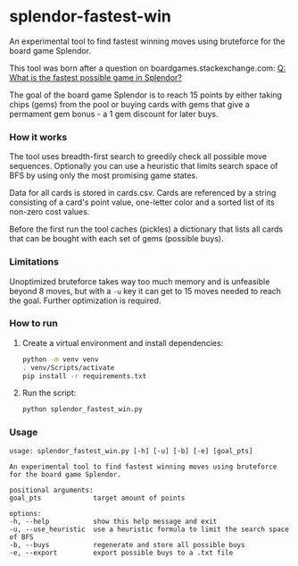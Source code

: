 # splendor-fastest-win
An experimental tool to find fastest winning moves using bruteforce for the board game Splendor.

This tool was born after a question on boardgames.stackexchange.com: [Q: What is the fastest possible game in Splendor?](https://boardgames.stackexchange.com/questions/44948/what-is-the-fastest-possible-game-in-splendor)

The goal of the board game Splendor is to reach 15 points by either taking chips (gems) from the pool or buying cards with gems that give a permament gem bonus - a 1 gem discount for later buys.

### How it works

The tool uses breadth-first search to greedily check all possible move sequences. Optionally you can use a heuristic that limits search space of BFS by using only the most promising game states.

Data for all cards is stored in cards.csv. Cards are referenced by a string consisting of a card's point value, one-letter color and a sorted list of its non-zero cost values.

Before the first run the tool caches (pickles) a dictionary that lists all cards that can be bought with each set of gems (possible buys).

### Limitations
Unoptimized bruteforce takes way too much memory and is unfeasible beyond 8 moves, but with a `-u` key it can get to 15 moves needed to reach the goal. Further optimization is required.

### How to run
1. Create a virtual environment and install dependencies:
   ```bash
   python -m venv venv
   . venv/Scripts/activate
   pip install -r requirements.txt
   ```
2. Run the script:
   ```bash
   python splendor_fastest_win.py
   ```

### Usage
```
usage: splendor_fastest_win.py [-h] [-u] [-b] [-e] [goal_pts]

An experimental tool to find fastest winning moves using bruteforce for the board game Splendor.

positional arguments:
goal_pts             target amount of points

options:
-h, --help           show this help message and exit
-u, --use_heuristic  use a heuristic formula to limit the search space of BFS
-b, --buys           regenerate and store all possible buys
-e, --export         export possible buys to a .txt file
```

